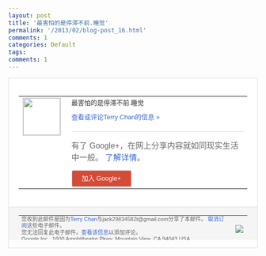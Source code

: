 ```yaml
---
layout: post
title: '最害怕的是停滞不前.睡觉'
permalink: '/2013/02/blog-post_16.html'
comments: 1
categories: Default
tags: 
comments: 1
---
```

<!-- X-Notifications: 1:5deb293eb0000000 -->

<div style="border:solid 1px #dfdfdf;color:#686868;font:13px Arial"><div style="background-color:#fff;padding:20px;"><table cellpadding="0" cellspacing="0"><tr><td style="padding-right:15px;vertical-align:top"><a href="https://plus.google.com/_/notifications/emlink?emr=14900066512970582018&amp;emid=CNCG6Kagu7UCFcoacgodGhoAAA&amp;path=%2F108643996575278738906&amp;dt=1361032267829&amp;uob=8"><img height="75" src="https://lh3.googleusercontent.com/-KKRGTyJ5Bl0/AAAAAAAAAAI/AAAAAAAAtnY/R4QEWIp3Ur0/s75-c-k-a/photo.jpg" style="border:solid 1px #cccccc;" width="75"/></a></td><td style="width:578px;color:#333;font:13px Arial;vertical-align:top"><div style="padding-bottom:10px">最害怕的是停滞不前.睡觉</div><a href="https://plus.google.com/_/notifications/emlink?emr=14900066512970582018&amp;emid=CNCG6Kagu7UCFcoacgodGhoAAA&amp;path=%2F108643996575278738906%2Fposts%2Fft3R8KepNAX%3Fgpinv%3DAMIXal9qjSJiwRicD0I1K7_91nHfgTR668jlvslBN48hsUYqsaSLt1gkssysyYO1zTU__ZFbGUgf-IeRnBVxXfxz6cbeb00v11pe7aGoEKz1ZzK-SlDTRyU&amp;dt=1361032267829&amp;uob=8" style="color:#3366CC;text-decoration:none">查看或评论Terry Chan的信息 »</a><div style="margin-top:20px;border-top:solid 1px #dfdfdf"><div style="padding:15px 0;color:#686868;font:16px Arial">有了 Google+，在网上分享内容就如同现实生活中一般。 <a href="http://www.google.com/+/learnmore/" style="color:#3366CC;text-decoration:none">了解详情</a>。</div><a href="https://plus.google.com/_/notifications/emlink?emr=14900066512970582018&amp;emid=CNCG6Kagu7UCFcoacgodGhoAAA&amp;path=%2F%3Fgpinv%3DAMIXal9qjSJiwRicD0I1K7_91nHfgTR668jlvslBN48hsUYqsaSLt1gkssysyYO1zTU__ZFbGUgf-IeRnBVxXfxz6cbeb00v11pe7aGoEKz1ZzK-SlDTRyU&amp;dt=1361032267829&amp;uob=8" style="padding:1px 20px;min-width:54px;display:inline-block; background-color:#d44b38;text-align:center; font:13px Arial; border-radius:3px;color:#fff;border:solid 1px #dfdfdf; white-space:nowrap;text-decoration:none;height:30px;line-height:30px">加入 Google+</a></div></td></tr></table></div><div style="border-top:solid 1px #dfdfdf;padding:0 20px; background-color:#f5f5f5"><table cellpadding="0" cellspacing="0" style="height:50px"><tbody><tr><td style="vertical-align:middle;width:100%; color:#636363;font:11px Arial; line-height:120%">您收到此邮件是因为<a href="https://plus.google.com/_/notifications/emlink?emr=14900066512970582018&amp;emid=CNCG6Kagu7UCFcoacgodGhoAAA&amp;path=%2F108643996575278738906%3Fgpinv%3DAMIXal9qjSJiwRicD0I1K7_91nHfgTR668jlvslBN48hsUYqsaSLt1gkssysyYO1zTU__ZFbGUgf-IeRnBVxXfxz6cbeb00v11pe7aGoEKz1ZzK-SlDTRyU&amp;dt=1361032267829&amp;uob=8" style="color:#3366CC;text-decoration:none">Terry Chan</a>与jack29834582t@gmail.com分享了本邮件。 <a href="https://plus.google.com/_/notifications/emlink?emr=14900066512970582018&amp;emid=CNCG6Kagu7UCFcoacgodGhoAAA&amp;path=%2F_%2Fnonplus%2Femailsettings%3Fgpinv%3DAMIXal9qjSJiwRicD0I1K7_91nHfgTR668jlvslBN48hsUYqsaSLt1gkssysyYO1zTU__ZFbGUgf-IeRnBVxXfxz6cbeb00v11pe7aGoEKz1ZzK-SlDTRyU%26est%3DADH5u8UT3OKDN3kvFJK1_cmnzl1Cl8gGN8cl1zM5ev2z3JMX40Wb2VlWWJeXLBTGijfQ4jdzjw-eTbOuK-DXLxuq-ONu26mXMIvs7UekgI83OYqEjFZQKVFunDbWs6HTWRmxsbt9NO0SlmLO-BQjmWIKEHoSFC2ADQ&amp;dt=1361032267829&amp;uob=8" style="color:#3366CC;text-decoration:none">取消订阅</a>这些电子邮件。<br/>您无法回复此电子邮件。<a href="https://plus.google.com/_/notifications/emlink?emr=14900066512970582018&amp;emid=CNCG6Kagu7UCFcoacgodGhoAAA&amp;path=%2F108643996575278738906%2Fposts%2Fft3R8KepNAX%3Fgpinv%3DAMIXal9qjSJiwRicD0I1K7_91nHfgTR668jlvslBN48hsUYqsaSLt1gkssysyYO1zTU__ZFbGUgf-IeRnBVxXfxz6cbeb00v11pe7aGoEKz1ZzK-SlDTRyU&amp;dt=1361032267829&amp;uob=8" style="color:#3366CC;text-decoration:none">查看该信息</a>以添加评论。<br/>Google Inc., 1600 Amphitheatre Pkwy, Mountain View, CA 94043 USA<br/></td><td><img src="https://ssl.gstatic.com/s2/oz/images/notifications/logo/google-plus-6617a72bb36cc548861652780c9e6ff1.png"/></td></tr></tbody></table></div></div>
